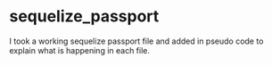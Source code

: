 # sequelize_passport

I took a working sequelize passport file and added in pseudo code to explain what is happening in each file.
